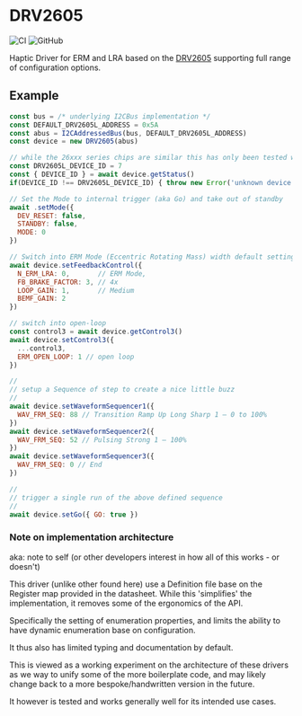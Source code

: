 # DRV2605

![CI](https://github.com/johntalton/drv2605/workflows/CI/badge.svg)
![GitHub](https://img.shields.io/github/license/johntalton/drv2605)

 Haptic Driver for ERM and LRA based on the [DRV2605](https://www.adafruit.com/product/2305) supporting full range of configuration options.


## Example
```javascript
const bus = /* underlying I2CBus implementation */
const DEFAULT_DRV2605L_ADDRESS = 0x5A
const abus = I2CAddressedBus(bus, DEFAULT_DRV2605L_ADDRESS)
const device = new DRV2605(abus)

// while the 26xxx series chips are similar this has only been tested with the 2605L
const DRV2605L_DEVICE_ID = 7
const { DEVICE_ID } = await device.getStatus()
if(DEVICE_ID !== DRV2605L_DEVICE_ID) { throw new Error('unknown device') }

// Set the Mode to internal trigger (aka Go) and take out of standby
await .setMode({
  DEV_RESET: false,
  STANDBY: false,
  MODE: 0
})

// Switch into ERM Mode (Eccentric Rotating Mass) width default settings
await device.setFeedbackControl({
  N_ERM_LRA: 0,       // ERM Mode,
  FB_BRAKE_FACTOR: 3, // 4x
  LOOP_GAIN: 1,       // Medium
  BEMF_GAIN: 2
})

// switch into open-loop
const control3 = await device.getControl3()
await device.setControl3({
  ...control3,
  ERM_OPEN_LOOP: 1 // open loop
})

//
// setup a Sequence of step to create a nice little buzz
//
await device.setWaveformSequencer1({
  WAV_FRM_SEQ: 88 // Transition Ramp Up Long Sharp 1 – 0 to 100%
})
await device.setWaveformSequencer2({
  WAV_FRM_SEQ: 52 // Pulsing Strong 1 – 100%
})
await device.setWaveformSequencer3({
  WAV_FRM_SEQ: 0 // End
})

//
// trigger a single run of the above defined sequence
//
await device.setGo({ GO: true })

```


 ### Note on implementation architecture
aka: note to self (or other developers interest in how all of this works - or doesn't)

 This driver (unlike other found here) use a Definition file base on the Register map provided in the datasheet.  While this 'simplifies' the implementation, it removes some of the ergonomics of the API.

 Specifically the setting of enumeration properties, and limits the ability to have dynamic enumeration base on configuration.

 It thus also has limited typing and documentation by default.

 This is viewed as a working experiment on the architecture of these drivers as we way to unify some of the more boilerplate code, and may likely change back to a more bespoke/handwritten version in the future.

 It however is tested and works generally well for its intended use cases.

